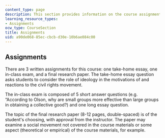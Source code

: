 ```yaml
---
content_type: page
description: This section provides information on the course assignments.
learning_resource_types:
- Assignments
ocw_type: CourseSection
title: Assignments
uid: a90de068-85ec-cbcb-d30e-10b6ae084c00
---
```


Assignments
-----------

There are 3 written assignments for this course: one take-home essay, one in-class exam, and a final research paper. The take-home essay question asks students to consider the role of ideology in the motivations of and reactions to the civil rights movement.

The in-class exam is composed of 5 short answer questions (e.g. “According to Olson, why are small groups more effective than large groups in obtaining a collective good?) and one long essay question.

The topic of the final research paper (8-12 pages, double-spaced) is of the student's choosing, with approval from the instructor. The paper may examine a social movement not covered in the course materials or some aspect (theoretical or empirical) of the course materials, for example.